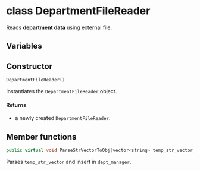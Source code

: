 # class DepartmentFileReader

Reads **department data** using external file.

## Variables

## Constructor

```cpp
DepartmentFileReader()
```

Instantiates the `DepartmentFileReader` object.

#### Returns

- a newly created `DepartmentFileReader`.

## Member functions


```cpp
public virtual void ParseStrVectorToObj(vector<string> temp_str_vector, DepartmentManager& dept_manager)
```

Parses `temp_str_vector` and insert in `dept_manager`.
